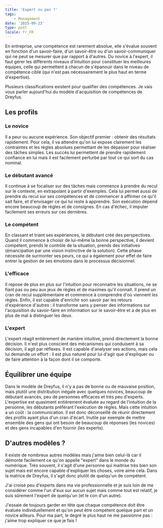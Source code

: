 ```yaml
---
title: 'Expert ou pas ?'
tags:
    - Management
date: '2015-09-23'
type: post
locale: fr_FR
---
```


En entreprise, une compétence est rarement absolue, elle s'évalue souvent en fonction d'un savoir-faire, d'un savoir-être ou d'un savoir-communiquer qui ne peut se mesurer que par rapport à d'autres. Du novice à l'expert, il faut gérer les différents niveaux d'intuition pour constituer les meilleures équipes, celle qui permettent à chacun de s'épanouir dans le niveau de compétence ciblé (qui n'est pas nécessairement le plus haut en terme d'expertise).

Plusieurs classifications existent pour qualifier des compétences. Je vais vous parler aujourd'hui du modèle d'acquisition de compétences de Dreyfus.

<!-- more -->

## Les profils

### Le novice

Il a peur ou aucune expérience. Son objectif premier : obtenir des résultats rapidement. Pour cela, il va attendre qu'on lui expose clairement les contraintes et les règles absolues permettant de les dépasser pour réaliser des tâches simples. Les succès lui permettent de prendre rapidement confiance en lui mais il est facilement perturbé par tout ce qui sort du cas nominal.

### Le débutant avancé

Il continue à se focaliser sur des tâches mais commence à prendre du recul sur le contexte, en extrapolant à partir d'exemples. Cela lui permet aussi de prendre du recul sur ses compétences et de commencer à affirmer ce qu'il sait faire, et d'envisager ce qui lui reste à apprendre. Son exécution dépend encore beaucoup de règles et de consignes. En cas d'échec, il imputer facilement ses erreurs sur ces dernières.

### Le compétent

En classant et triant ses expériences, le débutant créé des perspectives. Quand il commence à choisir de lui-même la bonne perspective, il devient compétent, prends le contrôle de la situation, prends des initiatives (émancipation par une vision instinctive de la solution). Cette phase nécessite de surmonter ses peurs, ce qui a également pour effet de faire entrer la gestion de ses émotions dans le processus décisionnel.

### L'efficace

Il repose de plus en plus sur l'intuition pour reconnaitre les situations, ne se fiant pas ou peu aux jeux de règles et de maximes qu'il connait. Il prend un cran de recul supplémentaire et commence à comprendre d'où viennent les règles. Enfin, il est capable d'enrichir son savoir par les retours d'expérience d'autres : il transforme sans y penser des informations sur l'acquisition du savoir-faire en information sur le savoir-être et a de plus en plus de mal à distinguer les deux.

### L'expert

L'expert réagit entièrement de manière intuitive, prend directement la bonne décision. Il n'est plus conscient des mécanismes qui conduisent à sa décision, il agit par réflexes. Il est capable d'analyser ses actions, mais cela lui demande un effort : il est plus naturel pour lui d'agir que d'expliquer ou de faire attention à la façon dont il se comporte.

## Équilibrer une équipe

Dans le modèle de Dreyfus, il n'y a pas de bonne ou de mauvaise position, mais plutôt une distribution inégale avec quelques novices, beaucoup de débutant avancés, peu de personnes efficaces et très peu d'experts. L'expertise est quasiment entièrement évaluée au regard de l'intuition de la personne, les débutants préférant l'exécution de règles. Mais cette intuition a un coût : la communication. Il est donc déconseillé de réunir directement des profils ayant plus d'un cran d'écart. Inutile par exemple de mettre ensemble des gens qui ont besoin de beaucoup de réponses (les novices) et des gens incapables d'en fournir (les experts).

## D'autres modèles ?

Il existe de nombreux autres modèles mais j'aime bien celui-là car il démonte facilement ce qu'on appelle "expert" dans le monde du numérique. Très souvent, il s'agit d'une personne qui maitrise très bien son sujet mais est encore capable d'expliquer les choses, voire aime cela. Dans la matrice de Dreyfus, il s'agit donc plutôt de quelqu'un de compétent.

J'ai croisé peu d'experts dans ma vie professionnelle et je suis loin de me considérer comme l'un d'eux sur aucun sujet mais comme tout est relatif, je suis sûrement l'expert de quelqu'un (et le con d'un autre).

J'essaie de toujours garder en tête que chaque compétence doit être évaluée individuellement et qu'on peut être compétent quelque part et un novice ailleurs. Pour ma part, le degré le plus haut ne me passionne pas : j'aime trop expliquer ce que je fais !
